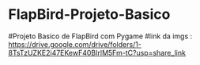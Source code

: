# FlapBird-Projeto-Basico
#Projeto Basico de FlapBird com Pygame
#link da imgs : https://drive.google.com/drive/folders/1-8TsTzUZKE2i47EKewF40BIrlM5Fm-tC?usp=share_link
